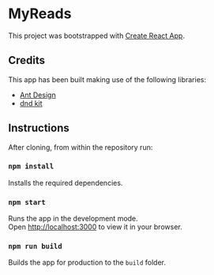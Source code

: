 # MyReads
This project was bootstrapped with [Create React App](https://github.com/facebook/create-react-app).

## Credits
This app has been built making use of the following libraries:
+ [Ant Design](https://ant.design/)
+ [dnd kit](https://github.com/clauderic/dnd-kit)

## Instructions
After cloning, from within the repository run:

### `npm install`
Installs the required dependencies.

### `npm start`
Runs the app in the development mode.\
Open [http://localhost:3000](http://localhost:3000) to view it in your browser.

### `npm run build`

Builds the app for production to the `build` folder.